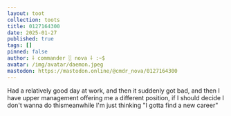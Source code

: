 ```yaml
---
layout: toot
collection: toots
title: 0127164300
date: 2025-01-27
published: true
tags: []
pinned: false
author: ⸸ commander ░ nova ⸸ :~$
avatar: /img/avatar/daemon.jpeg
mastodon: https://mastodon.online/@cmdr_nova/0127164300
---
```


Had a relatively good day at work, and then it suddenly got bad, and then I have upper management offering me a different position, if I should decide I don't wanna do thismeanwhile I'm just thinking "I gotta find a new career"
